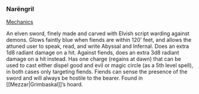 ### Narëngril

[Mechanics](https://www.dndbeyond.com/magic-items/5346819-narengril)

An elven sword, finely made and carved with Elvish script warding against demons. Glows faintly blue when fiends are within 120’ feet, and allows the attuned user to speak, read, and write Abyssal and Infernal. Does an extra 1d8 radiant damage on a hit. Against fiends, does an extra 3d8 radiant damage on a hit instead. Has one charge (regains at dawn) that can be used to cast either dispel good and evil or magic circle (as a 5th level spell), in both cases only targeting fiends. Fiends can sense the presence of the sword and will always be hostile to the bearer. Found in [[Mezzar|Grimbaskal]]’s hoard.